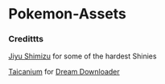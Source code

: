 # Pokemon-Assets

### Credittts

[Jiyu Shimizu](https://github.com/Jiyu-Shimizu) for some of the hardest Shinies

[Taicanium](https://github.com/Taicanium) for [Dream Downloader](https://github.com/Taicanium/DreamDownloader)

